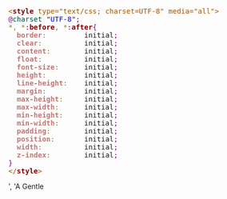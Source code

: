 <!--more-->

<pre><span style='color:#a65700; '>&lt;</span><span style='color:#800000; font-weight:bold; '>style</span><span style='color:#a65700; '> type="text/css; charset=UTF-8" media="all"></span>
<span style='color:#800080; '>@</span><span style='color:#004a43; '>charset</span> <span style='color:#800000; '>"</span><span style='color:#0000e6; '>UTF-8</span><span style='color:#800000; '>"</span><span style='color:#800080; '>;</span>
<span style='color:#808030; '>*</span><span style='color:#808030; '>,</span> <span style='color:#808030; '>*</span><span style='color:#800080; '>:</span><span style='color:#800000; font-weight:bold; '>before</span><span style='color:#808030; '>,</span> <span style='color:#808030; '>*</span><span style='color:#800080; '>:</span><span style='color:#800000; font-weight:bold; '>after</span><span style='color:#800080; '>{</span>
  <span style='color:#bb7977; font-weight:bold; '>border</span><span style='color:#808030; '>:</span>         initial<span style='color:#800080; '>;</span>
  <span style='color:#bb7977; font-weight:bold; '>clear</span><span style='color:#808030; '>:</span>          initial<span style='color:#800080; '>;</span>
  <span style='color:#bb7977; font-weight:bold; '>content</span><span style='color:#808030; '>:</span>        initial<span style='color:#800080; '>;</span>
  <span style='color:#bb7977; font-weight:bold; '>float</span><span style='color:#808030; '>:</span>          initial<span style='color:#800080; '>;</span>
  <span style='color:#bb7977; font-weight:bold; '>font-size</span><span style='color:#808030; '>:</span>      initial<span style='color:#800080; '>;</span>
  <span style='color:#bb7977; font-weight:bold; '>height</span><span style='color:#808030; '>:</span>         initial<span style='color:#800080; '>;</span>
  <span style='color:#bb7977; font-weight:bold; '>line-height</span><span style='color:#808030; '>:</span>    initial<span style='color:#800080; '>;</span>
  <span style='color:#bb7977; font-weight:bold; '>margin</span><span style='color:#808030; '>:</span>         initial<span style='color:#800080; '>;</span>
  <span style='color:#bb7977; font-weight:bold; '>max-height</span><span style='color:#808030; '>:</span>     initial<span style='color:#800080; '>;</span>
  <span style='color:#bb7977; font-weight:bold; '>max-width</span><span style='color:#808030; '>:</span>      initial<span style='color:#800080; '>;</span>
  <span style='color:#bb7977; font-weight:bold; '>min-height</span><span style='color:#808030; '>:</span>     initial<span style='color:#800080; '>;</span>
  <span style='color:#bb7977; font-weight:bold; '>min-width</span><span style='color:#808030; '>:</span>      initial<span style='color:#800080; '>;</span>
  <span style='color:#bb7977; font-weight:bold; '>padding</span><span style='color:#808030; '>:</span>        initial<span style='color:#800080; '>;</span>
  <span style='color:#bb7977; font-weight:bold; '>position</span><span style='color:#808030; '>:</span>       initial<span style='color:#800080; '>;</span>
  <span style='color:#bb7977; font-weight:bold; '>width</span><span style='color:#808030; '>:</span>          initial<span style='color:#800080; '>;</span>
  <span style='color:#bb7977; font-weight:bold; '>z-index</span><span style='color:#808030; '>:</span>        initial<span style='color:#800080; '>;</span>
<span style='color:#800080; '>}</span>
<span style='color:#a65700; '>&lt;/</span><span style='color:#800000; font-weight:bold; '>style</span><span style='color:#a65700; '>&gt;</span>
</pre>', 'A Gentle